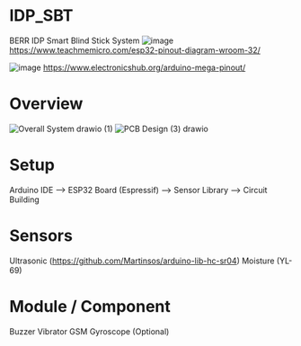 # IDP_SBT
BERR IDP Smart Blind Stick System
![image](https://github.com/user-attachments/assets/fd5858b1-9144-48db-a7f0-9134bc4f9262)
https://www.teachmemicro.com/esp32-pinout-diagram-wroom-32/

![image](https://github.com/user-attachments/assets/969b661e-8e85-49e6-9258-1d83fe0400e5)
https://www.electronicshub.org/arduino-mega-pinout/

# Overview
![Overall System drawio (1)](https://github.com/user-attachments/assets/c32d69ee-4d5e-4da4-bab7-d548aff2d374)
![PCB Design (3) drawio](https://github.com/user-attachments/assets/1a08a9ae-75a3-4cd2-99a4-a19941ba85b8)

# Setup
Arduino IDE --> ESP32 Board (Espressif) --> Sensor Library --> Circuit Building 

# Sensors
Ultrasonic (https://github.com/Martinsos/arduino-lib-hc-sr04) 
Moisture (YL-69)

# Module / Component
Buzzer
Vibrator
GSM 
Gyroscope (Optional)

# 

